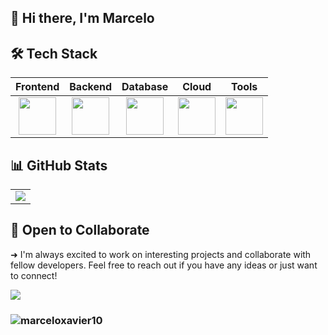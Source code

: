 ## 👋 Hi there, I'm Marcelo

## 🛠️ Tech Stack
<table>
  <thead>
    <tr>
      <th>Frontend</th>
      <th>Backend</th>
      <th>Database</th>
      <th>Cloud</th>
      <th>Tools</th>
    </tr>
  </thead>
  <tbody>
    <tr>
      <td align="center">
        <img src="https://skillicons.dev/icons?i=js,ts,react&perline=6" height="60"/>
      </td>
      <td align="center">
        <img src="https://skillicons.dev/icons?i=java,spring&perline=5" height="60"/>
      </td>
      <td align="center">
        <img src="https://skillicons.dev/icons?i=mysql&perline=3" height="60"/>
      </td>
      <td align="center">
        <img src="https://skillicons.dev/icons?i=aws,azure&perline=3" height="60"/>
      </td>
      <td align="center">
        <img src="https://skillicons.dev/icons?i=git,maven,postman&perline=3" height="60"/>
      </td>
    </tr>
  </tbody>
</table>


## 📊 GitHub Stats
<table>
<td align="center">
    <img src="https://github-readme-stats.vercel.app/api/top-langs/?username=marceloxavier10&theme=github_dark&hide_border=true&langs_count=6&layout=compact&text_color=ffffff&title_color=ffffff"/>
</td>
</table>

## 🤝 Open to Collaborate
➜ I'm always excited to work on interesting projects and collaborate with fellow developers. Feel free to reach out if you have any ideas or just want to connect!
<div> 
  <a href="https://www.linkedin.com/in/marceloxavier10/" target="_blank"><img src="https://skillicons.dev/icons?i=linkedin&perline=14" /></a> 
</div>

###  <p align="left"> <img src="https://komarev.com/ghpvc/?username=marceloxavier10&label=Views&color=blue&style=plastic" alt="marceloxavier10" /> </p>
